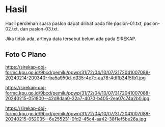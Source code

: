 # Hasil

Hasil perolehan suara paslon dapat dilihat pada file paslon-01.txt, paslon-02.txt, dan paslon-03.txt.

Jika tidak ada, artinya data tersebut belum ada pada SIREKAP.

## Foto C Plano

https://sirekap-obj-formc.kpu.go.id/9bcd/pemilu/ppwp/31/72/04/10/07/3172041007088-20240214-200340--ba5a950d-d335-4c7c-aa78-4dffb34f5fb1.jpg

https://sirekap-obj-formc.kpu.go.id/9bcd/pemilu/ppwp/31/72/04/10/07/3172041007088-20240215-051800--42d8daa0-32a7-4070-b405-2ea07c74a2b0.jpg

https://sirekap-obj-formc.kpu.go.id/9bcd/pemilu/ppwp/31/72/04/10/07/3172041007088-20240215-052035--6e255231-0fd2-45c4-aa42-38f1ef5be26a.jpg
